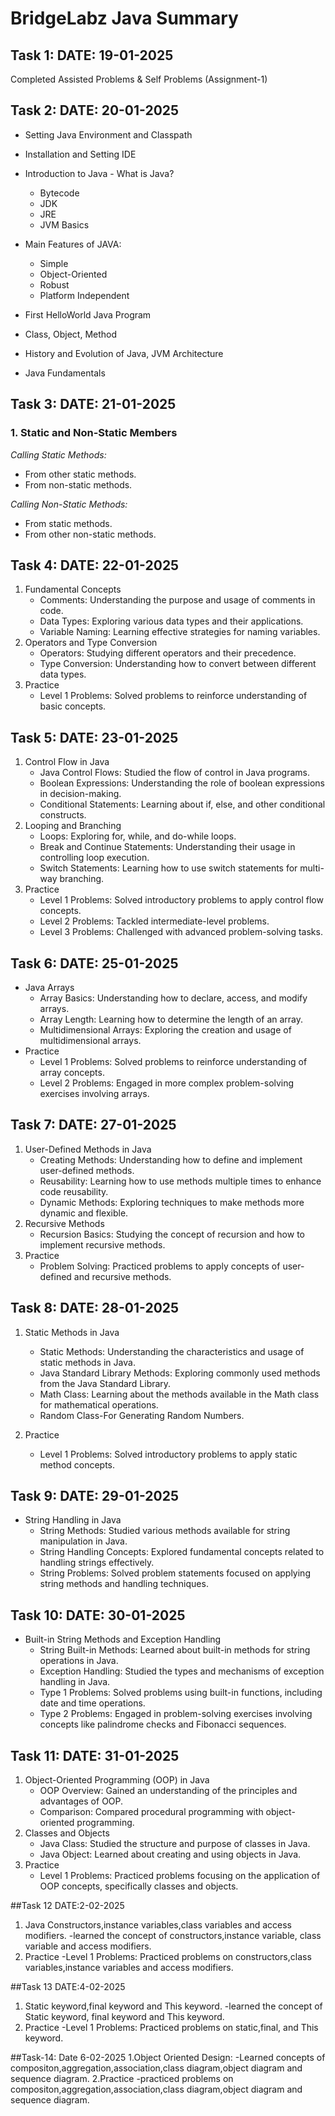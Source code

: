 # BridgeLabz Java Summary


## Task 1: DATE: 19-01-2025
Completed Assisted Problems & Self Problems (Assignment-1)

## Task 2: DATE: 20-01-2025
- Setting Java Environment and Classpath
- Installation and Setting IDE
- Introduction to Java - What is Java?
  - Bytecode
  - JDK
  - JRE
  - JVM Basics
- Main Features of JAVA:
  - Simple
  - Object-Oriented
  - Robust
  - Platform Independent
  
- First HelloWorld Java Program
- Class, Object, Method
- History and Evolution of Java, JVM Architecture
- Java Fundamentals


## Task 3: DATE: 21-01-2025  
### 1. Static and Non-Static Members  
*Calling Static Methods:*  
- From other static methods.  
- From non-static methods.  

*Calling Non-Static Methods:*  
- From static methods.  
- From other non-static methods.  


## Task 4: DATE: 22-01-2025
1. Fundamental Concepts
   - Comments: Understanding the purpose and usage of comments in code.
   - Data Types: Exploring various data types and their applications.
   - Variable Naming: Learning effective strategies for naming variables.
2. Operators and Type Conversion
   - Operators: Studying different operators and their precedence.
   - Type Conversion: Understanding how to convert between different data types.
3. Practice
   - Level 1 Problems: Solved problems to reinforce understanding of basic concepts.

 
## Task 5: DATE: 23-01-2025
1. Control Flow in Java
   - Java Control Flows: Studied the flow of control in Java programs.
   - Boolean Expressions: Understanding the role of boolean expressions in decision-making.
   - Conditional Statements: Learning about if, else, and other conditional constructs.
2. Looping and Branching
   - Loops: Exploring for, while, and do-while loops.
   - Break and Continue Statements: Understanding their usage in controlling loop execution.
   - Switch Statements: Learning how to use switch statements for multi-way branching.
3. Practice
   - Level 1 Problems: Solved introductory problems to apply control flow concepts.
   - Level 2 Problems: Tackled intermediate-level problems.
   - Level 3 Problems: Challenged with advanced problem-solving tasks.


## Task 6: DATE: 25-01-2025
- Java Arrays
  - Array Basics: Understanding how to declare, access, and modify arrays.
  - Array Length: Learning how to determine the length of an array.
  - Multidimensional Arrays: Exploring the creation and usage of multidimensional arrays.
- Practice
  - Level 1 Problems: Solved problems to reinforce understanding of array concepts.
  - Level 2 Problems: Engaged in more complex problem-solving exercises involving arrays.

## Task 7: DATE: 27-01-2025
1. User-Defined Methods in Java
   - Creating Methods: Understanding how to define and implement user-defined methods.
   - Reusability: Learning how to use methods multiple times to enhance code reusability.
   - Dynamic Methods: Exploring techniques to make methods more dynamic and flexible.
2. Recursive Methods
   - Recursion Basics: Studying the concept of recursion and how to implement recursive methods.
3. Practice
   - Problem Solving: Practiced problems to apply concepts of user-defined and recursive methods.

## Task 8: DATE: 28-01-2025
1. Static Methods in Java
   - Static Methods: Understanding the characteristics and usage of static methods in Java.
   - Java Standard Library Methods: Exploring commonly used methods from the Java Standard Library.
   - Math Class: Learning about the methods available in the Math class for mathematical operations.
   - Random Class-For Generating Random Numbers.
   

2. Practice
   - Level 1 Problems: Solved introductory problems to apply static method concepts.


## Task 9: DATE: 29-01-2025
- String Handling in Java
  - String Methods: Studied various methods available for string manipulation in Java.
  - String Handling Concepts: Explored fundamental concepts related to handling strings effectively.
  - String Problems: Solved problem statements focused on applying string methods and handling techniques.

## Task 10: DATE: 30-01-2025
- Built-in String Methods and Exception Handling
  - String Built-in Methods: Learned about built-in methods for string operations in Java.
  - Exception Handling: Studied the types and mechanisms of exception handling in Java.
  - Type 1 Problems: Solved problems using built-in functions, including date and time operations.
  - Type 2 Problems: Engaged in problem-solving exercises involving concepts like palindrome checks and Fibonacci sequences.

## Task 11: DATE: 31-01-2025
1. Object-Oriented Programming (OOP) in Java
   - OOP Overview: Gained an understanding of the principles and advantages of OOP.
   - Comparison: Compared procedural programming with object-oriented programming.
2. Classes and Objects
   - Java Class: Studied the structure and purpose of classes in Java.
   - Java Object: Learned about creating and using objects in Java.
3. Practice
   - Level 1 Problems: Practiced problems focusing on the application of OOP concepts, specifically classes and objects.

##Task 12 DATE:2-02-2025
1. Java Constructors,instance variables,class variables and access modifiers.
   -learned the concept of constructors,instance variable, class variable and access modifiers.
2. Practice
   -Level 1 Problems: Practiced problems on constructors,class variables,instance variables and access modifiers.

##Task 13 DATE:4-02-2025
1. Static keyword,final keyword and This keyword.
   -learned the concept of Static keyword, final keyword and This keyword.
2. Practice
   -Level 1 Problems: Practiced problems on static,final, and This keyword.
   
##Task-14: Date 6-02-2025
  1.Object Oriented Design:
    -Learned concepts of compositon,aggregation,association,class diagram,object diagram and sequence diagram.
  2.Practice
    -practiced problems on compositon,aggregation,association,class diagram,object diagram and sequence diagram.
